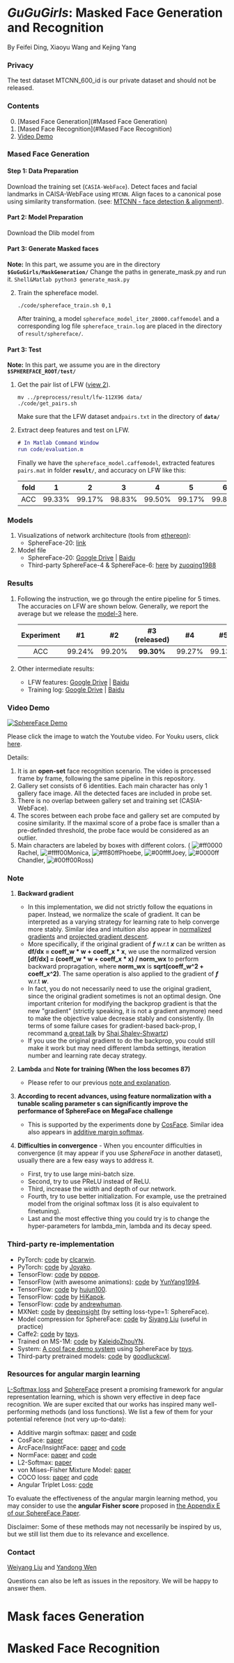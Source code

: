 # *GuGuGirls*: Masked Face Generation and Recognition

By Feifei Ding, Xiaoyu Wang and Kejing Yang

### Privacy

The test dataset MTCNN_600_id is our private dataset and should not be released.


### Contents
0. [Mased Face Generation](#Mased Face Generation)
0. [Mased Face Recognition](#Mased Face Recognition)
0. [Video Demo](#video-demo)


### Mased Face Generation

#### Step 1: Data Preparation
Download the training set (`CASIA-WebFace`). Detect faces and facial landmarks in CAISA-WebFace using `MTCNN`. Align faces to a canonical pose using similarity transformation. (see: [MTCNN - face detection & alignment](https://github.com/kpzhang93/MTCNN_face_detection_alignment)). 

#### Part 2: Model Preparation
Download the Dlib model from 

#### Part 3: Generate Masked faces
**Note:** In this part, we assume you are in the directory **`$GuGuGirls/MaskGeneration/`**
Change the paths in generate_mask.py and run it.
	```Shell&Matlab
	python3 generate_mask.py
	```


2. Train the sphereface model.

	```Shell
	./code/sphereface_train.sh 0,1
	```
    After training, a model `sphereface_model_iter_28000.caffemodel` and a corresponding log file `sphereface_train.log` are placed in the directory of `result/sphereface/`.

#### Part 3: Test
**Note:** In this part, we assume you are in the directory **`$SPHEREFACE_ROOT/test/`**

1. Get the pair list of LFW ([view 2](http://vis-www.cs.umass.edu/lfw/#views)).

	```Shell
	mv ../preprocess/result/lfw-112X96 data/
	./code/get_pairs.sh
	```
	Make sure that the LFW dataset and`pairs.txt` in the directory of **`data/`**

1. Extract deep features and test on LFW.

	```Matlab
	# In Matlab Command Window
	run code/evaluation.m
	```
    Finally we have the `sphereface_model.caffemodel`, extracted features `pairs.mat` in folder **`result/`**, and accuracy on LFW like this:

	fold|1|2|3|4|5|6|7|8|9|10|AVE
	:---:|:---:|:---:|:---:|:---:|:---:|:---:|:---:|:---:|:---:|:---:|:---:
	ACC|99.33%|99.17%|98.83%|99.50%|99.17%|99.83%|99.17%|98.83%|99.83%|99.33%|99.30%

### Models
1. Visualizations of network architecture (tools from [ethereon](http://ethereon.github.io/netscope/quickstart.html)):
	- SphereFace-20: [link](http://ethereon.github.io/netscope/#/gist/20f6ddf70a35dec5019a539a502bccc5)
2. Model file
	- SphereFace-20: [Google Drive](https://drive.google.com/open?id=0B_geeR2lTMegb2F6dmlmOXhWaVk) | [Baidu](http://pan.baidu.com/s/1qY5FTF2)
	- Third-party SphereFace-4 & SphereFace-6: [here](https://github.com/wy1iu/sphereface/issues/81) by [zuoqing1988](https://github.com/zuoqing1988)


### Results
1. Following the instruction, we go through the entire pipeline for 5 times. The accuracies on LFW are shown below. Generally, we report the average but we release the [model-3](#models) here.

	Experiment |#1|#2|#3 (released)|#4|#5
	:---:|:---:|:---:|:---:|:---:|:---:
	ACC|99.24%|99.20%|**99.30%**|99.27%|99.13%

2. Other intermediate results:
    - LFW features: [Google Drive](https://drive.google.com/open?id=0B_geeR2lTMegenU0cGJYZmlRUlU) | [Baidu](http://pan.baidu.com/s/1o8QIMUY)
    - Training log: [Google Drive](https://drive.google.com/open?id=0B_geeR2lTMegcWkxdVV4X1FOaFU) | [Baidu](http://pan.baidu.com/s/1i5QmXrJ)



### Video Demo
[![SphereFace Demo](https://img.youtube.com/vi/P6jEzzwoYWs/0.jpg)](https://www.youtube.com/watch?v=P6jEzzwoYWs)

Please click the image to watch the Youtube video. For Youku users, click [here](http://t.cn/RCZ0w1c).

Details:
1. It is an **open-set** face recognition scenario. The video is processed frame by frame, following the same pipeline in this repository.
2. Gallery set consists of 6 identities. Each main character has only 1 gallery face image. All the detected faces are included in probe set.
3. There is no overlap between gallery set and training set (CASIA-WebFace).
4. The scores between each probe face and gallery set are computed by cosine similarity. If the maximal score of a probe face is smaller than a pre-definded threshold, the probe face would be considered as an outlier.
5. Main characters are labeled by boxes with different colors. (
![#ff0000](https://placehold.it/15/ff0000/000000?text=+)Rachel,
![#ffff00](https://placehold.it/15/ffff00/000000?text=+)Monica,
![#ff80ff](https://placehold.it/15/ff80ff/000000?text=+)Phoebe,
![#00ffff](https://placehold.it/15/00ffff/000000?text=+)Joey,
![#0000ff](https://placehold.it/15/0000ff/000000?text=+)Chandler,
![#00ff00](https://placehold.it/15/00ff00/000000?text=+)Ross)


### Note
1. **Backward gradient**
	- In this implementation, we did not strictly follow the equations in paper. Instead, we normalize the scale of gradient. It can be interpreted as a varying strategy for learning rate to help converge more stably. Similar idea and intuition also appear in [normalized gradients](https://arxiv.org/pdf/1707.04822.pdf) and [projected gradient descent](https://www.stats.ox.ac.uk/~lienart/blog_opti_pgd.html).
	- More specifically, if the original gradient of ***f*** w.r.t ***x*** can be written as **df/dx = coeff_w \*  w + coeff_x \* x**, we use the normalized version **[df/dx] = (coeff_w \* w + coeff_x \* x) / norm_wx** to perform backward propragation, where **norm_wx** is **sqrt(coeff_w^2 + coeff_x^2)**. The same operation is also applied to the gradient of ***f*** w.r.t ***w***.
	- In fact, you do not necessarily need to use the original gradient, since the original gradient sometimes is not an optimal design. One important criterion for modifying the backprop gradient is that the new "gradient" (strictly speaking, it is not a gradient anymore) need to make the objective value decrease stably and consistently. (In terms of some failure cases for gradient-based back-prop, I recommand [a great talk](https://www.youtube.com/watch?v=jWVZnkTfB3c) by [Shai Shalev-Shwartz](https://www.cs.huji.ac.il/~shais/))
	- If you use the original gradient to do the backprop, you could still make it work but may need different lambda settings, iteration number and learning rate decay strategy. 

2. **Lambda** and **Note for training (When the loss becomes 87)**
	- Please refer to our previous [note and explanation](https://github.com/wy1iu/LargeMargin_Softmax_Loss#notes-for-training).
	
3. **According to recent advances, using feature normalization with a tunable scaling parameter s can significantly improve the performance of SphereFace on MegaFace challenge**
	- This is supported by the experiments done by [CosFace](https://arxiv.org/abs/1801.09414). Similar idea also appears in [additive margin softmax](https://arxiv.org/abs/1801.05599).

4. **Difficulties in convergence**
        - When you encounter difficulties in convergence (it may appear if you use *SphereFace* in another dataset), usually there are a few easy ways to address it.
	- First, try to use large mini-batch size. 
	- Second, try to use PReLU instead of ReLU. 
	- Third, increase the width and depth of our network. 
	- Fourth, try to use better initialization. For example, use the pretrained model from the original softmax loss (it is also equivalent to finetuning).
	- Last and the most effective thing you could try is to change the hyper-parameters for lambda_min, lambda and its decay speed.


### Third-party re-implementation
- PyTorch: [code](https://github.com/clcarwin/sphereface_pytorch) by [clcarwin](https://github.com/clcarwin).
- PyTorch: [code](https://github.com/Joyako/SphereFace-pytorch) by [Joyako](https://github.com/Joyako).
- TensorFlow: [code](https://github.com/pppoe/tensorflow-sphereface-asoftmax) by [pppoe](https://github.com/pppoe).
- TensorFlow (with awesome animations): [code](https://github.com/YunYang1994/SphereFace) by [YunYang1994](https://github.com/YunYang1994).
- TensorFlow: [code](https://github.com/hujun100/tensorflow-sphereface) by [hujun100](https://github.com/hujun100).
- TensorFlow: [code](https://github.com/HiKapok/tf.extra_losses) by [HiKapok](https://github.com/HiKapok).
- TensorFlow: [code](https://github.com/andrewhuman/sphereloss_tensorflow) by [andrewhuman](https://github.com/andrewhuman).
- MXNet: [code](https://github.com/deepinsight/insightface) by [deepinsight](https://github.com/deepinsight) (by setting loss-type=1: SphereFace).
- Model compression for SphereFace: [code](https://github.com/isthatyoung/Sphereface-prune) by [Siyang Liu](https://github.com/isthatyoung) (useful in practice)
- Caffe2: [code](https://github.com/tpys/face-recognition-caffe2) by [tpys](https://github.com/tpys).
- Trained on MS-1M: [code](https://github.com/KaleidoZhouYN/Sphereface-Ms-celeb-1M) by [KaleidoZhouYN](https://github.com/KaleidoZhouYN).
- System: [A cool face demo system](https://github.com/tpys/face-everthing) using SphereFace by [tpys](https://github.com/tpys).
- Third-party pretrained models: [code](https://github.com/goodluckcwl/Sphereface-model) by [goodluckcwl](https://github.com/goodluckcwl).

### Resources for angular margin learning

[L-Softmax loss](https://github.com/wy1iu/LargeMargin_Softmax_Loss) and [SphereFace](https://github.com/wy1iu/sphereface) present a promising framework for angular representation learning, which is shown very effective in deep face recognition. We are super excited that our works has inspired many well-performing methods (and loss functions). We list a few of them for your potential reference (not very up-to-date):

- Additive margin softmax: [paper](https://arxiv.org/abs/1801.05599) and [code](https://github.com/happynear/AMSoftmax)
- CosFace: [paper](https://arxiv.org/abs/1801.09414)
- ArcFace/InsightFace: [paper](https://arxiv.org/abs/1801.07698) and [code](https://github.com/deepinsight/insightface)
- NormFace: [paper](https://arxiv.org/abs/1704.06369) and [code](https://github.com/happynear/NormFace)
- L2-Softmax: [paper](https://arxiv.org/abs/1703.09507)
- von Mises-Fisher Mixture Model: [paper](https://arxiv.org/abs/1706.04264)
- COCO loss: [paper](https://arxiv.org/pdf/1710.00870.pdf) and [code](https://github.com/sciencefans/coco_loss)
- Angular Triplet Loss: [code](https://github.com/KaleidoZhouYN/Angular-Triplet-Loss)

To evaluate the effectiveness of the angular margin learning method, you may consider to use the **angular Fisher score** proposed in [the Appendix E of our SphereFace Paper](http://wyliu.com/papers/LiuCVPR17v3.pdf).

Disclaimer: Some of these methods may not necessarily be inspired by us, but we still list them due to its relevance and excellence.

### Contact

  [Weiyang Liu](https://wyliu.com) and [Yandong Wen](https://ydwen.github.io)

  Questions can also be left as issues in the repository. We will be happy to answer them.


# Mask faces Generation



# Masked Face Recognition
